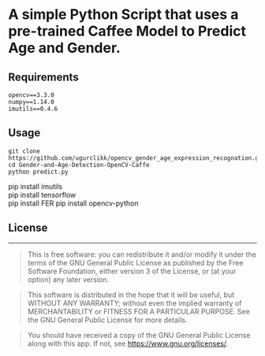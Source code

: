 # A simple Python Script that uses a pre-trained Caffee Model to Predict Age and Gender.

Requirements
-----------

```
opencv==3.3.0
numpy==1.14.0
imutils==0.4.6
```

Usage
-----------

```
git clone https://github.com/ugurclikk/opencv_gender_age_expression_recognation.git
cd Gender-and-Age-Detection-OpenCV-Caffe
python predict.py
```


 pip install imutils  
 pip install tensorflow    
 pip install FER
 pip install opencv-python

## License
-----------

>This is free software: you can redistribute it and/or modify it under the terms of the GNU General Public License as published by the Free Software Foundation, either version 3 of the License, or (at your option) any later version. 

>This software is distributed in the hope that it will be useful, but WITHOUT ANY WARRANTY; without even the implied warranty of MERCHANTABILITY or FITNESS FOR A PARTICULAR PURPOSE. See the GNU General Public License for more details. 

>You should have received a copy of the GNU General Public License along with this app. If not, see <https://www.gnu.org/licenses/>.
